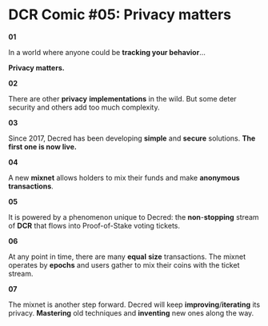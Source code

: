 # DCR Comic #05: Privacy matters

**01**

In a world where anyone could be **tracking your behavior**...

**Privacy matters.**

**02**

There are other **privacy** **implementations** in the wild. But some deter security and others add too much complexity.

**03**

Since 2017, Decred has been developing **simple** and **secure** solutions. **The first one is now live.**

**04**

A new **mixnet** allows holders to mix their funds and make **anonymous** **transactions**.

**05**

It is powered by a phenomenon unique to Decred: the **non**-**stopping** stream of **DCR** that flows into Proof-of-Stake voting tickets.

**06**

At any point in time, there are many **equal** **size** transactions. The mixnet operates by  **epochs** and users gather to mix their coins with the ticket stream.

**07**

The mixnet is another step forward. Decred will keep **improving**/**iterating** its privacy. **Mastering** old techniques and **inventing** new ones along the way.
